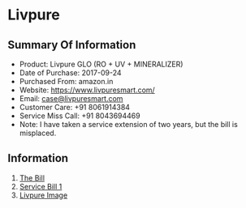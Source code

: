 Livpure 
==============

## Summary Of Information
* Product: Livpure GLO (RO + UV + MINERALIZER)
* Date of Purchase: 2017-09-24
* Purchased From: amazon.in
* Website: https://www.livpuresmart.com/
* Email: case@livpuresmart.com
* Customer Care: +91 8061914384
* Service Miss Call: +91 8043694469
* Note: I have taken a service extension of two years, but the bill is misplaced.


## Information
1. [The Bill](20170924-livpure-bill.pdf)
2. [Service Bill 1](20171114-livpure-service.jpg)
3. [Livpure Image](20190922-livpure.jpg)
